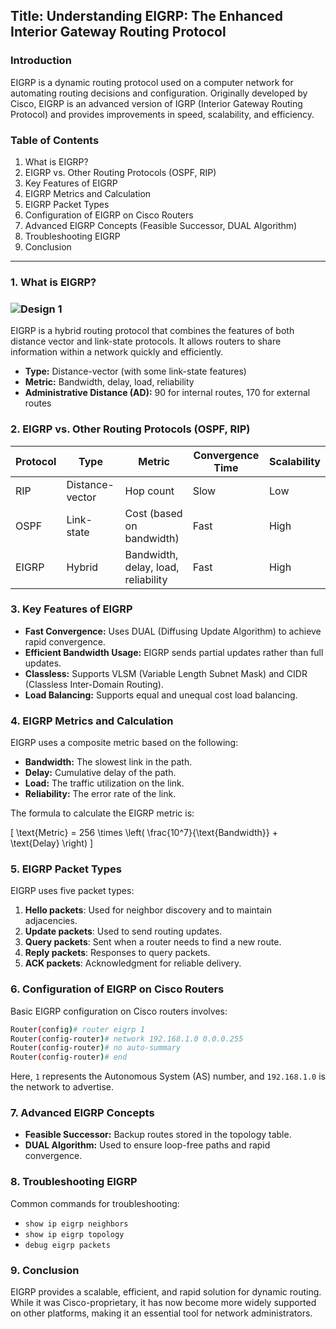 ## **Title:** Understanding EIGRP: The Enhanced Interior Gateway Routing Protocol

### **Introduction**
EIGRP is a dynamic routing protocol used on a computer network for automating routing decisions and configuration. Originally developed by Cisco, EIGRP is an advanced version of IGRP (Interior Gateway Routing Protocol) and provides improvements in speed, scalability, and efficiency.

### **Table of Contents**
1. What is EIGRP?
2. EIGRP vs. Other Routing Protocols (OSPF, RIP)
3. Key Features of EIGRP
4. EIGRP Metrics and Calculation
5. EIGRP Packet Types
6. Configuration of EIGRP on Cisco Routers
7. Advanced EIGRP Concepts (Feasible Successor, DUAL Algorithm)
8. Troubleshooting EIGRP
9. Conclusion

---

### **1. What is EIGRP?**

### ![Design 1](https://github.com/user-attachments/assets/26d3e92a-4482-4de5-9d7c-4467db9d1a11)


EIGRP is a hybrid routing protocol that combines the features of both distance vector and link-state protocols. It allows routers to share information within a network quickly and efficiently.

- **Type:** Distance-vector (with some link-state features)
- **Metric:** Bandwidth, delay, load, reliability
- **Administrative Distance (AD):** 90 for internal routes, 170 for external routes

### **2. EIGRP vs. Other Routing Protocols (OSPF, RIP)**
| Protocol   | Type               | Metric                           | Convergence Time | Scalability |
|------------|--------------------|----------------------------------|------------------|-------------|
| RIP        | Distance-vector     | Hop count                        | Slow             | Low         |
| OSPF       | Link-state          | Cost (based on bandwidth)        | Fast             | High        |
| EIGRP      | Hybrid              | Bandwidth, delay, load, reliability | Fast             | High         |

### **3. Key Features of EIGRP**
- **Fast Convergence:** Uses DUAL (Diffusing Update Algorithm) to achieve rapid convergence.
- **Efficient Bandwidth Usage:** EIGRP sends partial updates rather than full updates.
- **Classless:** Supports VLSM (Variable Length Subnet Mask) and CIDR (Classless Inter-Domain Routing).
- **Load Balancing:** Supports equal and unequal cost load balancing.

### **4. EIGRP Metrics and Calculation**
EIGRP uses a composite metric based on the following:
- **Bandwidth:** The slowest link in the path.
- **Delay:** Cumulative delay of the path.
- **Load:** The traffic utilization on the link.
- **Reliability:** The error rate of the link.

The formula to calculate the EIGRP metric is:

\[
\text{Metric} = 256 \times \left( \frac{10^7}{\text{Bandwidth}} + \text{Delay} \right)
\]

### **5. EIGRP Packet Types**
EIGRP uses five packet types:
1. **Hello packets**: Used for neighbor discovery and to maintain adjacencies.
2. **Update packets**: Used to send routing updates.
3. **Query packets**: Sent when a router needs to find a new route.
4. **Reply packets**: Responses to query packets.
5. **ACK packets**: Acknowledgment for reliable delivery.

### **6. Configuration of EIGRP on Cisco Routers**
Basic EIGRP configuration on Cisco routers involves:
```bash
Router(config)# router eigrp 1
Router(config-router)# network 192.168.1.0 0.0.0.255
Router(config-router)# no auto-summary
Router(config-router)# end
```
Here, `1` represents the Autonomous System (AS) number, and `192.168.1.0` is the network to advertise.

### **7. Advanced EIGRP Concepts**
- **Feasible Successor:** Backup routes stored in the topology table.
- **DUAL Algorithm:** Used to ensure loop-free paths and rapid convergence.

### **8. Troubleshooting EIGRP**
Common commands for troubleshooting:
- `show ip eigrp neighbors`
- `show ip eigrp topology`
- `debug eigrp packets`

### **9. Conclusion**
EIGRP provides a scalable, efficient, and rapid solution for dynamic routing. While it was Cisco-proprietary, it has now become more widely supported on other platforms, making it an essential tool for network administrators.
